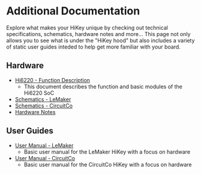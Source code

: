 # Additional Documentation

Explore what makes your HiKey unique by checking out technical specifications, schematics, hardware notes and more... This page not only allows you to see what is under the "HiKey hood" but also includes a variety of static user guides inteded to help get more familiar with your board.

## Hardware

- [Hi6220 - Function Description](Hi6220V100_Multi-Mode_Application_Processor_Function_Description.pdf)
   - This document describes the function and basic modules of the Hi6220 SoC
- [Schematics - LeMaker](HiKey_schematics_LeMaker_version_Rev_A1.pdf)
- [Schematics - CircuitCo](HiKey_schematics_CircuitCo_version_Rev_A1.pdf)
- [Hardware Notes](HardwareNotes.md)

## User Guides

- [User Manual - LeMaker](HiKey_Hardware_User_Manual_Rev0.2.pdf)
   - Basic user manual for the LeMaker HiKey with a focus on hardware
- [User Manual - CircuitCo](HiKey_User_Guide_CircuitCo.pdf)
   - Basic user manual for the CircuitCo HiKey with a focus on hardware

## 
